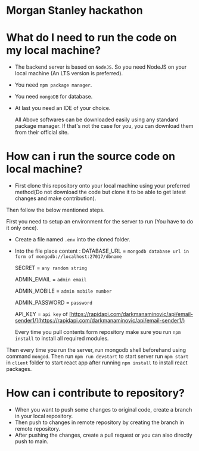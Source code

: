 # Morgan Stanley hackathon

# What do I need to run the code on my local machine?

- The backend server is based on `NodeJS`. So you need NodeJS on your local machine (An LTS version is preferred).
- You need `npm package manager`.
- You need `mongoDB` for database.
- At last you need an IDE of your choice.

  All Above softwares can be downloaded easily using any standard package manager. If that's not the case for you, you can download them from their official site.

# How can i run the source code on local machine?

- First clone this repository onto your local machine using your preferred method(Do not download the code but clone it to be able to get latest changes and make contribution).

Then follow the below mentioned steps.

First you need to setup an environment for the server to run (You have to do it only once).

- Create a file named `.env` into the cloned folder.
- Into the file place content :
  DATABASE_URL = `mongodb database url in form of mongodb://localhost:27017/dbname`
  
  SECRET = `any random string`

  ADMIN_EMAIL = `admin email`

  ADMIN_MOBILE = `admin mobile number`

  ADMIN_PASSWORD = `password`
  
  API_KEY = `api key` of [https://rapidapi.com/darkmanaminovic/api/email-sender1/](https://rapidapi.com/darkmanaminovic/api/email-sender1/)


  Every time you pull contents form repository make sure you run `npm install` to install all required modules.

Then every time you run the server, run mongodb shell beforehand using command `mongod`.
Then run `npm run devstart` to start server
run `npm start` in `client` folder to start react app after running `npm install` to install react packages.

# How can i contribute to repository?

- When you want to push some changes to original code, create a branch in your local repository.
- Then push to changes in remote repository by creating the branch in remote repository.
- After pushing the changes, create a pull request or you can also directly push to main.
